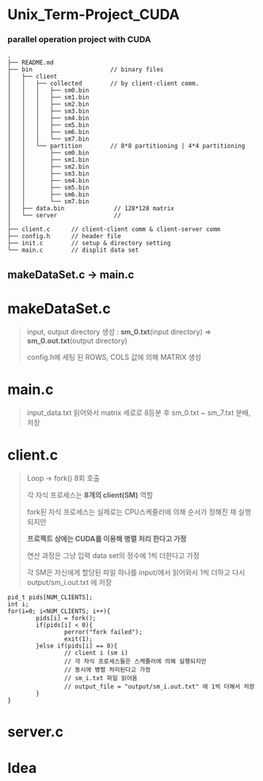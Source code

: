 # Unix_Term-Project_CUDA
### parallel operation project with CUDA
```
.
├── README.md
├── bin                      // binary files
│   ├── client
│   │   ├── collected        // by client-client comm. 
│   │   │   ├── sm0.bin
│   │   │   ├── sm1.bin
│   │   │   ├── sm2.bin
│   │   │   ├── sm3.bin
│   │   │   ├── sm4.bin
│   │   │   ├── sm5.bin
│   │   │   ├── sm6.bin
│   │   │   └── sm7.bin
│   │   └── partition        // 8*8 partitioning | 4*4 partitioning
│   │       ├── sm0.bin
│   │       ├── sm1.bin
│   │       ├── sm2.bin
│   │       ├── sm3.bin
│   │       ├── sm4.bin
│   │       ├── sm5.bin
│   │       ├── sm6.bin
│   │       └── sm7.bin
│   ├── data.bin              // 128*128 matrix
│   └── server                //
│
├── client.c      // client-client comm & client-server comm
├── config.h      // header file 
├── init.c        // setup & directory setting
└── main.c        // displit data set

```

makeDataSet.c -> main.c
----
# makeDataSet.c
>input, output directory 생성 : **sm_0.txt**(input directory) => **sm_0.out.txt**(output directory)
>
>
>
>config.h에 세팅 된 ROWS, COLS 값에 의해 MATRIX 생성

# main.c
>input_data.txt 읽어와서 matrix 세로로 8등분 후 sm_0.txt ~ sm_7.txt 분배, 저장

# client.c
>Loop -> fork() 8회 호출
>
>각 자식 프로세스는 **8개의 client(SM)** 역할
> 
> 
>fork된 자식 프로세스는 실제로는 CPU스케줄러에 의해 순서가 정해진 채 실행되지만
>
>**프로젝트 상에는 CUDA를 이용해 병렬 처리 한다고 가정**
>
>연산 과정은 그냥 입력 data set의 정수에 1씩 더한다고 가정
> 
>각 SM은 자신에게 할당된 파일 하나를 input/에서 읽어와서 1씩 더하고 다시 output/sm_i.out.txt 에 저장
>


```
pid_t pids[NUM_CLIENTS];
int i;
for(i=0; i<NUM_CLIENTS; i++){
        pids[i] = fork();
        if(pids[i] < 0){
                perror("fork failed");
                exit(1);
        }else if(pids[i] == 0){
                // client i (sm i)
                // 각 자식 프로세스들은 스케쥴러에 의해 실행되지만
                // 동시에 병렬 처리된다고 가정
                // sm_i.txt 파일 읽어옴
                // output_file = "output/sm_i.out.txt" 에 1씩 더해서 저장
        }
}

```

# server.c








# Idea









